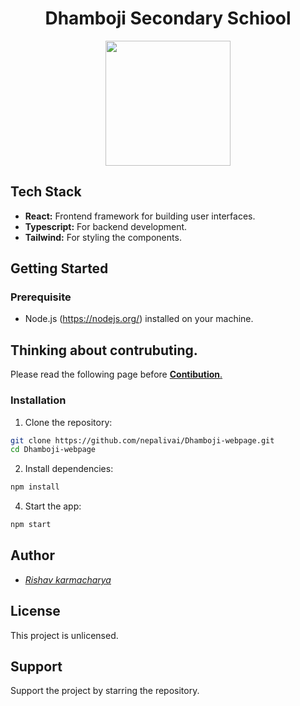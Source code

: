 <h1 align="center">Dhamboji Secondary Schiool</h1>
<div align="center"><img src="https://www.collegenp.com/uploads/2020/08/Dhambojhi-Secondary-School-Nepalganj-90x90.png" width="200px" height="200px"/></div>

## Tech Stack

- **React:** Frontend framework for building user interfaces.
- **Typescript:** For backend development.
- **Tailwind:** For styling the components.

## Getting Started

### Prerequisite

- Node.js (https://nodejs.org/) installed on your machine.

## Thinking about contrubuting.

Please read the following page before <a href="./contrubute.md"> **Contibution**.</a> 


### Installation

1. Clone the repository:

```bash
git clone https://github.com/nepalivai/Dhamboji-webpage.git
cd Dhamboji-webpage
```

2. Install dependencies:

```bash
npm install
```

4. Start the app:

```bash
npm start
```

## Author

- <a href="https://https://github.com/nepalivai"><i>Rishav karmacharya</i></a>

## License

This project is unlicensed.

## Support

Support the project by starring the repository.
